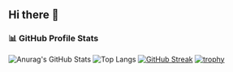 ## Hi there 👋

<!--
**Haseef2005/Haseef2005** is a ✨ _special_ ✨ repository because its `README.md` (this file) appears on your GitHub profile.

Here are some ideas to get you started:

- 🔭 I’m currently working on ...
- 🌱 I’m currently learning ...
- 👯 I’m looking to collaborate on ...
- 🤔 I’m looking for help with ...
- 💬 Ask me about ...
- 📫 How to reach me: ...
- 😄 Pronouns: ...
- ⚡ Fun fact: ...
-->

### 📊 GitHub Profile Stats

![Anurag's GitHub Stats](https://github-readme-stats.vercel.app/api?username=Haseef2005&show_icons=true&include_all_commits=true&count_private=true&theme=dark)
![Top Langs](https://github-readme-stats.vercel.app/api/top-langs/?username=Haseef2005&layout=compact&theme=dark)
[![GitHub Streak](https://streak-stats.demolab.com?user=Haseef2005&theme=dark)](https://git.io/streak-stats)
[![trophy](https://github-profile-trophy.vercel.app/?username=Haseef2005&theme=dark)](https://github.com/ryo-ma/github-profile-trophy)


